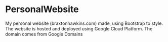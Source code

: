 # PersonalWebsite
My personal website (braxtonhawkins.com) made, using Bootstrap to style. The website is hosted and deployed using Google Cloud Platform. The domain comes from Google Domains
